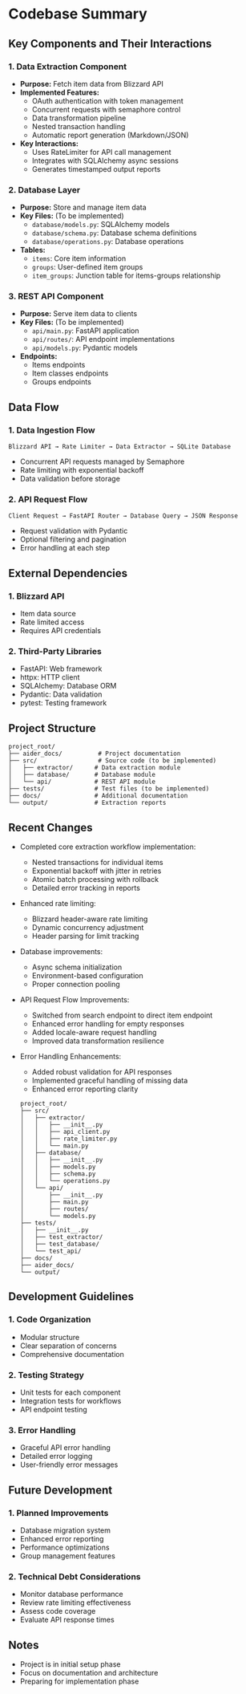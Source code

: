 # Codebase Summary

## Key Components and Their Interactions

### 1. Data Extraction Component

- **Purpose:** Fetch item data from Blizzard API
- **Implemented Features:**
  - OAuth authentication with token management
  - Concurrent requests with semaphore control
  - Data transformation pipeline
  - Nested transaction handling
  - Automatic report generation (Markdown/JSON)
- **Key Interactions:**
  - Uses RateLimiter for API call management
  - Integrates with SQLAlchemy async sessions
  - Generates timestamped output reports

### 2. Database Layer

- **Purpose:** Store and manage item data
- **Key Files:** (To be implemented)
  - `database/models.py`: SQLAlchemy models
  - `database/schema.py`: Database schema definitions
  - `database/operations.py`: Database operations
- **Tables:**
  - `items`: Core item information
  - `groups`: User-defined item groups
  - `item_groups`: Junction table for items-groups relationship

### 3. REST API Component

- **Purpose:** Serve item data to clients
- **Key Files:** (To be implemented)
  - `api/main.py`: FastAPI application
  - `api/routes/`: API endpoint implementations
  - `api/models.py`: Pydantic models
- **Endpoints:**
  - Items endpoints
  - Item classes endpoints
  - Groups endpoints

## Data Flow

### 1. Data Ingestion Flow

```
Blizzard API → Rate Limiter → Data Extractor → SQLite Database
```

- Concurrent API requests managed by Semaphore
- Rate limiting with exponential backoff
- Data validation before storage

### 2. API Request Flow

```
Client Request → FastAPI Router → Database Query → JSON Response
```

- Request validation with Pydantic
- Optional filtering and pagination
- Error handling at each step

## External Dependencies

### 1. Blizzard API

- Item data source
- Rate limited access
- Requires API credentials

### 2. Third-Party Libraries

- FastAPI: Web framework
- httpx: HTTP client
- SQLAlchemy: Database ORM
- Pydantic: Data validation
- pytest: Testing framework

## Project Structure

```
project_root/
├── aider_docs/          # Project documentation
├── src/                 # Source code (to be implemented)
│   ├── extractor/      # Data extraction module
│   ├── database/       # Database module
│   └── api/            # REST API module
├── tests/              # Test files (to be implemented)
├── docs/               # Additional documentation
└── output/             # Extraction reports
```

## Recent Changes
- Completed core extraction workflow implementation:
  - Nested transactions for individual items
  - Exponential backoff with jitter in retries
  - Atomic batch processing with rollback
  - Detailed error tracking in reports
- Enhanced rate limiting:
  - Blizzard header-aware rate limiting
  - Dynamic concurrency adjustment
  - Header parsing for limit tracking
- Database improvements:
  - Async schema initialization
  - Environment-based configuration
  - Proper connection pooling
- API Request Flow Improvements:
  - Switched from search endpoint to direct item endpoint
  - Enhanced error handling for empty responses
  - Added locale-aware request handling
  - Improved data transformation resilience
- Error Handling Enhancements:
  - Added robust validation for API responses
  - Implemented graceful handling of missing data
  - Enhanced error reporting clarity

  ```
  project_root/
  ├── src/
  │   ├── extractor/
  │   │   ├── __init__.py
  │   │   ├── api_client.py
  │   │   ├── rate_limiter.py
  │   │   └── main.py
  │   ├── database/
  │   │   ├── __init__.py
  │   │   ├── models.py
  │   │   ├── schema.py
  │   │   └── operations.py
  │   └── api/
  │       ├── __init__.py
  │       ├── main.py
  │       ├── routes/
  │       └── models.py
  ├── tests/
  │   ├── __init__.py
  │   ├── test_extractor/
  │   ├── test_database/
  │   └── test_api/
  ├── docs/
  ├── aider_docs/
  └── output/
  ```

## Development Guidelines

### 1. Code Organization

- Modular structure
- Clear separation of concerns
- Comprehensive documentation

### 2. Testing Strategy

- Unit tests for each component
- Integration tests for workflows
- API endpoint testing

### 3. Error Handling

- Graceful API error handling
- Detailed error logging
- User-friendly error messages

## Future Development

### 1. Planned Improvements

- Database migration system
- Enhanced error reporting
- Performance optimizations
- Group management features

### 2. Technical Debt Considerations

- Monitor database performance
- Review rate limiting effectiveness
- Assess code coverage
- Evaluate API response times

## Notes

- Project is in initial setup phase
- Focus on documentation and architecture
- Preparing for implementation phase
